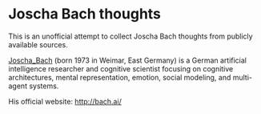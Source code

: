 # Joscha Bach thoughts

This is an unofficial attempt to collect Joscha Bach thoughts from publicly available sources.

[Joscha_Bach](https://en.wikipedia.org/wiki/Joscha_Bach) (born 1973 in Weimar, East Germany) is a German artificial intelligence researcher and cognitive scientist focusing on cognitive architectures, mental representation, emotion, social modeling, and multi-agent systems.

His official website:
http://bach.ai/
